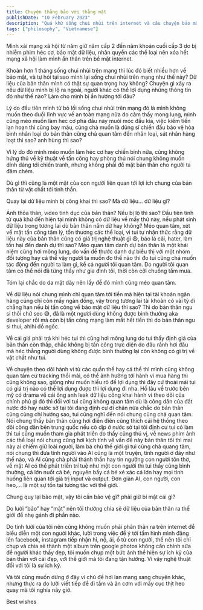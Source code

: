 ```yaml
---
title: Chuyện thằng bảo với thằng mật
publishDate: "10 February 2023"
description: "Quá khứ sống chui nhủi trên internet và câu chuyện bảo mật?"
tags: ["philosophy", "Vietnamese"]
---
```


Mình xài mạng xã hội từ năm giữ năm cấp 2 đến năm khoản cuối cấp 3 do bị nhiễm phim héc cơ, bảo mật dữ liệu, nhân quyền các thể loại nên xóa hết mạng xã hội làm mình ẩn thân trên bề mặt internet.

Khoản hơn 1 tháng sống chui nhủi trên mạng thì lúc đó biết nhiều hơn về bảo mật, và tự hỏi tại sao mình lại sống chui nhủi trên mạng như thế này?
Dữ liệu của bản thân mình có thật sự quan trọng hay không? Chuyện gì xảy ra nếu dữ liệu mình bị lộ ra ngoài, người khác có thể lợi dụng những thông tin đó như thế nào? Làm cho mình bị ẩn hưởng tới đâu?

Lý do đầu tiên mình từ bỏ lối sống chui nhủi trên mạng đó là mình không muốn theo đuổi lĩnh vực về an toàn mạng nữa do cảm thấy mong lung, mình cũng méo muốn làm hec cơ phá đầu này muôi móc đầu kia, việc kiếm tiền lạn hoạn thì cũng bay màu, cũng chả muốn là dũng sĩ chiến đấu bảo vệ hòa bình nhân loại do bản thân cũng chả quan tâm đến nhân loại, sát nhân hàng loạt thì sao? anh hùng thì sao?

Vì lý do đó mình méo muốn làm héc cơ hay chiến binh nữa, cũng không hứng thú về kỹ thuật về tấn công hay phòng thủ nói chung không muốn dính dáng tới chiến tranh, nhưng không phải để mặt bản thân cho người ta đâm chém.

Dù gì thì cũng là một mặt của con người liên quan tới lợi ích chung của bản thân từ vật chất tới tinh thần.

Quay lại dữ liệu mình bị công khai thì sao? Mà dữ liệu… dữ liệu gì?

Ảnh thỏa thân, video tình dục của bản thân? Nếu bị lộ thì sao? Đầu tiên tính từ quá khứ đến hiện tại mình không có dữ liệu về mấy thứ này, nếu phát sinh dữ liệu trong tương lai dù bản thân nắm dữ hay không? Méo quan tâm, xét về mặt tấn công tâm lý, tổn thương các thể loại, vì tui tự nhận thức rằng dữ liệu này của bản thân cũng có giá trị nghệ thuật gì 😆, báo lá cải, hater, làm tổn hại đến danh dự thì sao? Méo quan tâm danh dự bản thân là một khái niệm cũng hơi mông lung, do vấn đề thước danh dự biểu thị với một nhóm đối tượng hay cá thể vậy người ta muốn đo thế nào thì đo tui cũng chả muốn tác động đến người ta làm gì, kể cả người tôi quan tâm. Do người tôi quan tâm có thể nói đã từng thấy như gia đình tôi, thời còn cởi chuồng tắm mưa.

Tóm lại chắc do da mặt dày nên lấy đề đó mình cũng méo quan tâm.

Về dữ liệu nói chung mình chỉ quan tâm tới tiền mà hiện tại tài khoản ngân hàng cũng chỉ còn mấy ngàn đồng, vậy trong tương lai tài khoản có vài tỷ đi chẳng hạn nếu bị tấn công về bảo mật dữ liệu thì sao? Thì do bản thân ngu si thôi chứ seo 😅, đã là một người dùng không được bình thường aka developer rồi mà còn bị tấn công mạng làm mất hết tiền thì do bản thân ngu si thui, ahihi đồ ngốc.

Về cái giá phải trả khi héc tui thì cũng hơi mông lung do tui thấy định giá của bản thân còn thấp, chắc không bị tấn công trực diện do đâu rảnh hơi đâu mà héc thằng người dùng không được bình thường lại còn không có gì trị về vật chất như tui.

Về chuyện theo dõi hành vi từ các quần thể hay cá thể thì mình cũng không quan tâm cứ tracking thổi mái, có thể ảnh hưởng tới hành vi mua hàng thì cũng không sao, giống như muốn hiểu rõ để lợi dụng thì đây cứ thoải mái tui có giá trị nào có thể lợi dụng được thì lợi dụng đi nha. Hồ lâu về trước bên mỹ có drama về cái ông anh leak dữ liệu công khai hành vi theo dõi của chính phủ gì đó thì đối với tui cũng không quan tâm dù là công dân của đất nước đó hay nước sở tại tôi đang định cư đi chăn nữa chắc do bản thân cũng cùng chí hướng sao, tui cũng nghĩ đến nói chung cũng chả quan tâm. Nói chung thấy bản thân cũng hơi điên điên cũng thích cái hệ thống theo dõi công dân bên trung quốc nếu có dịp ở nước sở tại tôi định cư tui có làm thì tui cũng muốn tham gia phát triển do thấy cũng thú vị, về news phim ảnh các thể loại nói chung cũng hơi kịch tính về vấn đề này bản thân tôi thì mai này ai chiếm giữ loài người, làm bá chủ thế giới gì tui cũng chả quang tâm, nói chung thì đưa tính người vào AI cũng là một truyện, tính người ở đây như thế nào, và AI cũng chả phải thánh thần hay tín ngưỡng con người tôn thờ, về mặt AI có thể phát triển trí tuệ như một con người thì tui thấy cũng bình thường, cá lớn nuốt cá bé, nguyên bầy cá bé xé xác cá lớn hay mọi tình huống liên quan tới giá trị input và output. Đơn giản AI, con người, con heo,... là một sự tồn tại tương tác với thế giới.

Chung quy lại bảo mật, vậy tôi cần bảo vệ gì? phải giữ bí mật cái gì?

Do lười “bảo” hay “mật” nên tôi thường chia sẻ dữ liệu của bản thân ra thế giới để nhẹ gánh đi phần nào.

Do tính lười của tôi nên cũng không muốn phải phân thân ra trên internet để biểu diễn một con người khác, lười trong việc để ý tới tấm hình mình đăng lên facebook, instagram tiếp nhận hỉ, nộ, ái, ố từ con người, thế nên tôi chỉ chụp và chia sẻ thành một album trên google photos không cần chỉnh sửa để người khác thấy đẹp, tôi muốn chụp một bức ảnh thể hiện sự ích kỷ của bản thân với cái đẹp, với thế giới mà tôi đang tận hưởng. Vì vậy nghệ thuật đối với tôi là sự ích kỷ.

Và tôi cũng muốn dừng ở đây vì chủ đề hơi lan mang sang chuyện khác, nhưng thực ra do lười viết tiếp để đi tắm và ăn cơm với mấy cục thịt heo quay mà tôi nghía nãy giờ.

Best wishes
